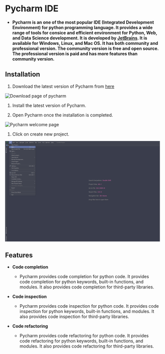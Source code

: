 # Pycharm IDE

- **Pycharm is an one of the most popular IDE (Integrated Development Environment) for python programming language. It provides a wide range of tools for consice and efficient environment for Python, Web, and Data Science development. It is developed by [JetBrains](https://www.jetbrains.com/). It is available for Windows, Linux, and Mac OS. It has both community and professional version. The community version is free and open source. The professional version is paid and has more features than community version.**

## Installation

1. Download the latest version of Pycharm from [here](https://www.jetbrains.com/pycharm/download/#section=windows)

![Download page of pycharm](/images/Download_page.png)

1. Install the latest version of Pycharm.

2. Open Pycharm once the installation is completed.


![Pycharm welcome page](/images/front_page.png)

1. Click on create new project.

![Create new project](/images/pycharm/file_new.png)

## Features

- **Code completion**

  - Pycharm provides code completion for python code. It provides code completion for python keywords, built-in functions, and modules. It also provides code completion for third-party libraries.

- **Code inspection**

  - Pycharm provides code inspection for python code. It provides code inspection for python keywords, built-in functions, and modules. It also provides code inspection for third-party libraries.

- **Code refactoring**

  - Pycharm provides code refactoring for python code. It provides code refactoring for python keywords, built-in functions, and modules. It also provides code refactoring for third-party libraries.
